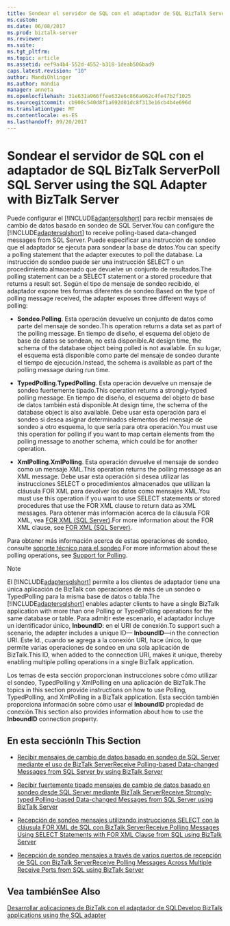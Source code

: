 ```yaml
---
title: Sondear el servidor de SQL con el adaptador de SQL BizTalk Server | Documentos de Microsoft
ms.custom: 
ms.date: 06/08/2017
ms.prod: biztalk-server
ms.reviewer: 
ms.suite: 
ms.tgt_pltfrm: 
ms.topic: article
ms.assetid: eef9a4b4-552d-4552-b318-1deab506bad9
caps.latest.revision: "10"
author: MandiOhlinger
ms.author: mandia
manager: anneta
ms.openlocfilehash: 31e631a966ffee632e6c866a962c4fe47b2f1025
ms.sourcegitcommit: cb908c540d8f1a692d01dc8f313e16cb4b4e696d
ms.translationtype: MT
ms.contentlocale: es-ES
ms.lasthandoff: 09/20/2017
---
```

# <a name="poll-sql-server-using-the-sql-adapter-with-biztalk-server"></a><span data-ttu-id="0e23b-102">Sondear el servidor de SQL con el adaptador de SQL BizTalk Server</span><span class="sxs-lookup"><span data-stu-id="0e23b-102">Poll SQL Server using the SQL Adapter with BizTalk Server</span></span>
<span data-ttu-id="0e23b-103">Puede configurar el [!INCLUDE[adaptersqlshort](../../includes/adaptersqlshort-md.md)] para recibir mensajes de cambio de datos basado en sondeo de SQL Server.</span><span class="sxs-lookup"><span data-stu-id="0e23b-103">You can configure the [!INCLUDE[adaptersqlshort](../../includes/adaptersqlshort-md.md)] to receive polling-based data-changed messages from SQL Server.</span></span> <span data-ttu-id="0e23b-104">Puede especificar una instrucción de sondeo que el adaptador se ejecuta para sondear la base de datos.</span><span class="sxs-lookup"><span data-stu-id="0e23b-104">You can specify a polling statement that the adapter executes to poll the database.</span></span> <span data-ttu-id="0e23b-105">La instrucción de sondeo puede ser una instrucción SELECT o un procedimiento almacenado que devuelve un conjunto de resultados.</span><span class="sxs-lookup"><span data-stu-id="0e23b-105">The polling statement can be a SELECT statement or a stored procedure that returns a result set.</span></span> <span data-ttu-id="0e23b-106">Según el tipo de mensaje de sondeo recibido, el adaptador expone tres formas diferentes de sondeo:</span><span class="sxs-lookup"><span data-stu-id="0e23b-106">Based on the type of polling message received, the adapter exposes three different ways of polling:</span></span>  
  
-   <span data-ttu-id="0e23b-107">**Sondeo**.</span><span class="sxs-lookup"><span data-stu-id="0e23b-107">**Polling**.</span></span> <span data-ttu-id="0e23b-108">Esta operación devuelve un conjunto de datos como parte del mensaje de sondeo.</span><span class="sxs-lookup"><span data-stu-id="0e23b-108">This operation returns a data set as part of the polling message.</span></span> <span data-ttu-id="0e23b-109">En tiempo de diseño, el esquema del objeto de base de datos se sondean, no está disponible.</span><span class="sxs-lookup"><span data-stu-id="0e23b-109">At design time, the schema of the database object being polled is not available.</span></span> <span data-ttu-id="0e23b-110">En su lugar, el esquema está disponible como parte del mensaje de sondeo durante el tiempo de ejecución.</span><span class="sxs-lookup"><span data-stu-id="0e23b-110">Instead, the schema is available as part of the polling message during run time.</span></span>  
  
-   <span data-ttu-id="0e23b-111">**TypedPolling**.</span><span class="sxs-lookup"><span data-stu-id="0e23b-111">**TypedPolling**.</span></span> <span data-ttu-id="0e23b-112">Esta operación devuelve un mensaje de sondeo fuertemente tipado.</span><span class="sxs-lookup"><span data-stu-id="0e23b-112">This operation returns a strongly-typed polling message.</span></span> <span data-ttu-id="0e23b-113">En tiempo de diseño, el esquema del objeto de base de datos también está disponible.</span><span class="sxs-lookup"><span data-stu-id="0e23b-113">At design time, the schema of the database object is also available.</span></span> <span data-ttu-id="0e23b-114">Debe usar esta operación para el sondeo si desea asignar determinados elementos del mensaje de sondeo a otro esquema, lo que sería para otra operación.</span><span class="sxs-lookup"><span data-stu-id="0e23b-114">You must use this operation for polling if you want to map certain elements from the polling message to another schema, which could be for another operation.</span></span>  
  
-   <span data-ttu-id="0e23b-115">**XmlPolling**.</span><span class="sxs-lookup"><span data-stu-id="0e23b-115">**XmlPolling**.</span></span> <span data-ttu-id="0e23b-116">Esta operación devuelve el mensaje de sondeo como un mensaje XML.</span><span class="sxs-lookup"><span data-stu-id="0e23b-116">This operation returns the polling message as an XML message.</span></span> <span data-ttu-id="0e23b-117">Debe usar esta operación si desea utilizar las instrucciones SELECT o procedimientos almacenados que utilizan la cláusula FOR XML para devolver los datos como mensajes XML.</span><span class="sxs-lookup"><span data-stu-id="0e23b-117">You must use this operation if you want to use SELECT statements or stored procedures that use the FOR XML clause to return data as XML messages.</span></span> <span data-ttu-id="0e23b-118">Para obtener más información acerca de la cláusula FOR XML, vea [FOR XML (SQL Server)](https://msdn.microsoft.com/library/ms178107.aspx).</span><span class="sxs-lookup"><span data-stu-id="0e23b-118">For more information about the FOR XML clause, see [FOR XML (SQL Server)](https://msdn.microsoft.com/library/ms178107.aspx).</span></span> 
  
 <span data-ttu-id="0e23b-119">Para obtener más información acerca de estas operaciones de sondeo, consulte [soporte técnico para el sondeo](https://msdn.microsoft.com/library/dd788416.aspx).</span><span class="sxs-lookup"><span data-stu-id="0e23b-119">For more information about these polling operations, see [Support for Polling](https://msdn.microsoft.com/library/dd788416.aspx).</span></span>  
  
> [!NOTE]
>  <span data-ttu-id="0e23b-120">El [!INCLUDE[adaptersqlshort](../../includes/adaptersqlshort-md.md)] permite a los clientes de adaptador tiene una única aplicación de BizTalk con operaciones de más de un sondeo o TypedPolling para la misma base de datos o tabla.</span><span class="sxs-lookup"><span data-stu-id="0e23b-120">The [!INCLUDE[adaptersqlshort](../../includes/adaptersqlshort-md.md)] enables adapter clients to have a single BizTalk application with more than one Polling or TypedPolling operations for the same database or table.</span></span> <span data-ttu-id="0e23b-121">Para admitir este escenario, el adaptador incluye un identificador único, **InboundID**: en el URI de conexión.</span><span class="sxs-lookup"><span data-stu-id="0e23b-121">To support such a scenario, the adapter includes a unique ID— **InboundID**—in the connection URI.</span></span> <span data-ttu-id="0e23b-122">Este Id., cuando se agrega a la conexión URI, hace único, lo que permite varias operaciones de sondeo en una sola aplicación de BizTalk.</span><span class="sxs-lookup"><span data-stu-id="0e23b-122">This ID, when added to the connection URI, makes it unique, thereby enabling multiple polling operations in a single BizTalk application.</span></span>  
  
 <span data-ttu-id="0e23b-123">Los temas de esta sección proporcionan instrucciones sobre cómo utilizar el sondeo, TypedPolling y XmlPolling en una aplicación de BizTalk.</span><span class="sxs-lookup"><span data-stu-id="0e23b-123">The topics in this section provide instructions on how to use Polling, TypedPolling, and XmlPolling in a BizTalk application.</span></span> <span data-ttu-id="0e23b-124">Esta sección también proporciona información sobre cómo usar el **InboundID** propiedad de conexión.</span><span class="sxs-lookup"><span data-stu-id="0e23b-124">This section also provides information about how to use the **InboundID** connection property.</span></span>  
  
## <a name="in-this-section"></a><span data-ttu-id="0e23b-125">En esta sección</span><span class="sxs-lookup"><span data-stu-id="0e23b-125">In This Section</span></span>  
  
-   [<span data-ttu-id="0e23b-126">Recibir mensajes de cambio de datos basado en sondeo de SQL Server mediante el uso de BizTalk Server</span><span class="sxs-lookup"><span data-stu-id="0e23b-126">Receive Polling-based Data-changed Messages from SQL Server by using BizTalk Server</span></span>](../../adapters-and-accelerators/adapter-sql/receive-polling-based-data-changed-messages-from-sql-server-using-biztalk.md)  
  
-   [<span data-ttu-id="0e23b-127">Recibir fuertemente tipado mensajes de cambio de datos basado en sondeo desde SQL Server mediante BizTalk Server</span><span class="sxs-lookup"><span data-stu-id="0e23b-127">Receive Strongly-typed Polling-based Data-changed Messages from SQL Server using BizTalk Server</span></span>](../../adapters-and-accelerators/adapter-sql/receive-strongly-typed-polling-based-data-changed-messages-from-sql-in-biztalk.md)  
  
-   [<span data-ttu-id="0e23b-128">Recepción de sondeo mensajes utilizando instrucciones SELECT con la cláusula FOR XML de SQL con BizTalk Server</span><span class="sxs-lookup"><span data-stu-id="0e23b-128">Receive Polling Messages Using SELECT Statements with FOR XML Clause from SQL using BizTalk Server</span></span>](../../adapters-and-accelerators/adapter-sql/receive-polling-messages-using-select-with-for-xml-clause-with-the-sql-adapter.md)  
  
-   [<span data-ttu-id="0e23b-129">Recepción de sondeo mensajes a través de varios puertos de recepción de SQL con BizTalk Server</span><span class="sxs-lookup"><span data-stu-id="0e23b-129">Receive Polling Messages Across Multiple Receive Ports from SQL using BizTalk Server</span></span>](../../adapters-and-accelerators/adapter-sql/receive-polling-messages-across-multiple-receive-ports-from-sql-using-biztalk.md)  
  
## <a name="see-also"></a><span data-ttu-id="0e23b-130">Vea también</span><span class="sxs-lookup"><span data-stu-id="0e23b-130">See Also</span></span>  
[<span data-ttu-id="0e23b-131">Desarrollar aplicaciones de BizTalk con el adaptador de SQL</span><span class="sxs-lookup"><span data-stu-id="0e23b-131">Develop BizTalk applications using the SQL adapter</span></span>](../../adapters-and-accelerators/adapter-sql/develop-biztalk-applications-using-the-sql-adapter.md)